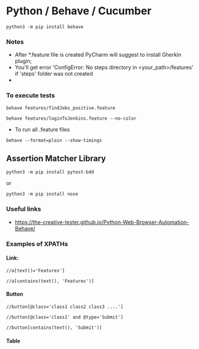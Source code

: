 # Python / Behave / Cucumber


`python3 -m pip install behave`

### Notes
- After *.feature file is created PyCharm will suggest to install Gherkin plugin;
- You'll get error 'ConfigError: No steps directory in <your_path>/features' if 'steps' folder was not created
- 

### To execute tests

`
behave features/findJobs_positive.feature
`

`
behave features/loginToJenkins.feature --no-color
`

* To run all .feature files

`behave --format=plain --show-timings`



## Assertion Matcher Library

`python3 -m pip install pytest-bdd`

or

`python3 -m pip install nose`


### Useful links

- https://the-creative-tester.github.io/Python-Web-Browser-Automation-Behave/

### Examples of XPATHs

#### Link:

   `//a[text()='Features']`
   
   `//a[contains(text(), 'Features')]`

#### Button

`//button[@class='class1 class2 class3 ....']`

`//button[@class='class1' and @type='Submit']`

`//button[contains(text(), 'Submit')]`

#### Table

